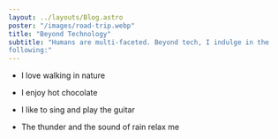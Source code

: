 ```yaml
---
layout: ../layouts/Blog.astro
poster: "/images/road-trip.webp"
title: "Beyond Technology"
subtitle: "Humans are multi-faceted. Beyond tech, I indulge in the 
following:"
---
```


- I love walking in nature

- I enjoy hot chocolate

- I like to sing and play the guitar

- The thunder and the sound of rain relax me
